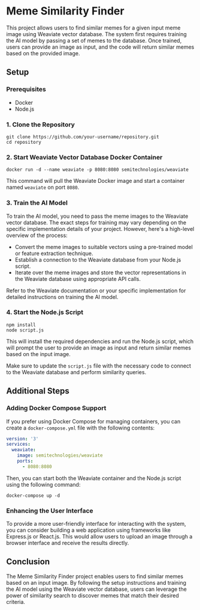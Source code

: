 # Meme Similarity Finder

This project allows users to find similar memes for a given input meme image using Weaviate vector database. The system first requires training the AI model by passing a set of memes to the database. Once trained, users can provide an image as input, and the code will return similar memes based on the provided image.

## Setup

### Prerequisites
- Docker
- Node.js

### 1. Clone the Repository
```
git clone https://github.com/your-username/repository.git
cd repository
```

### 2. Start Weaviate Vector Database Docker Container
```
docker run -d --name weaviate -p 8080:8080 semitechnologies/weaviate
```
This command will pull the Weaviate Docker image and start a container named `weaviate` on port `8080`.

### 3. Train the AI Model
To train the AI model, you need to pass the meme images to the Weaviate vector database. The exact steps for training may vary depending on the specific implementation details of your project. However, here's a high-level overview of the process:

- Convert the meme images to suitable vectors using a pre-trained model or feature extraction technique.
- Establish a connection to the Weaviate database from your Node.js script.
- Iterate over the meme images and store the vector representations in the Weaviate database using appropriate API calls.

Refer to the Weaviate documentation or your specific implementation for detailed instructions on training the AI model.

### 4. Start the Node.js Script
```
npm install
node script.js
```
This will install the required dependencies and run the Node.js script, which will prompt the user to provide an image as input and return similar memes based on the input image.

Make sure to update the `script.js` file with the necessary code to connect to the Weaviate database and perform similarity queries.

## Additional Steps

### Adding Docker Compose Support
If you prefer using Docker Compose for managing containers, you can create a `docker-compose.yml` file with the following contents:
```yaml
version: '3'
services:
  weaviate:
    image: semitechnologies/weaviate
    ports:
      - 8080:8080
```
Then, you can start both the Weaviate container and the Node.js script using the following command:
```
docker-compose up -d
```

### Enhancing the User Interface
To provide a more user-friendly interface for interacting with the system, you can consider building a web application using frameworks like Express.js or React.js. This would allow users to upload an image through a browser interface and receive the results directly.

## Conclusion
The Meme Similarity Finder project enables users to find similar memes based on an input image. By following the setup instructions and training the AI model using the Weaviate vector database, users can leverage the power of similarity search to discover memes that match their desired criteria.
